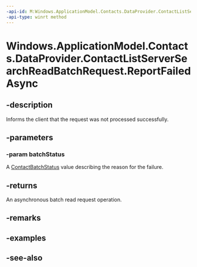 ```yaml
---
-api-id: M:Windows.ApplicationModel.Contacts.DataProvider.ContactListServerSearchReadBatchRequest.ReportFailedAsync(Windows.ApplicationModel.Contacts.ContactBatchStatus)
-api-type: winrt method
---
```


<!-- Method syntax
public Windows.Foundation.IAsyncAction ReportFailedAsync(Windows.ApplicationModel.Contacts.ContactBatchStatus batchStatus)
-->

# Windows.ApplicationModel.Contacts.DataProvider.ContactListServerSearchReadBatchRequest.ReportFailedAsync

## -description
Informs the client that the request was not processed successfully.

## -parameters
### -param batchStatus
A [ContactBatchStatus](../windows.applicationmodel.contacts/contactbatchstatus.md) value describing the reason for the failure.

## -returns
An asynchronous batch read request operation.

## -remarks

## -examples

## -see-also
